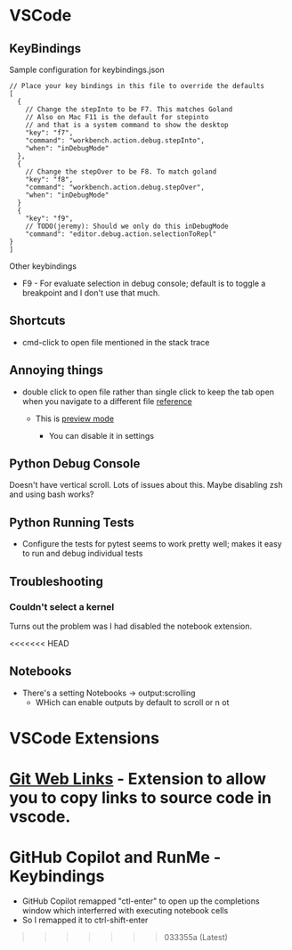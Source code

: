 # VSCode

## KeyBindings

Sample configuration for keybindings.json

```
// Place your key bindings in this file to override the defaults
[
  {
    // Change the stepInto to be F7. This matches Goland
    // Also on Mac F11 is the default for stepinto 
    // and that is a system command to show the desktop
    "key": "f7",
    "command": "workbench.action.debug.stepInto",
    "when": "inDebugMode"
  },
  {
    // Change the stepOver to be F8. To match goland
    "key": "f8",
    "command": "workbench.action.debug.stepOver",
    "when": "inDebugMode"
  }
  {
    "key": "f9",
    // TODO(jeremy): Should we only do this inDebugMode
    "command": "editor.debug.action.selectionToRepl"
}
]
```

Other keybindings

* F9 - For evaluate selection in debug console; default is to toggle a breakpoint and I don't use that much.

## Shortcuts

* cmd-click to open file mentioned in the stack trace

## Annoying things

* double click to open file rather than single click to keep the tab open when
   you navigate to a different file [reference](https://vscode.one/new-tab-vscode/)

   * This is [preview mode](https://stackoverflow.com/questions/38713405/how-can-i-prevent-vs-code-from-replacing-a-newly-opened-unmodified-preview-ta)

      * You can disable it in settings

## Python Debug Console

Doesn't have vertical scroll. Lots of issues about this. Maybe disabling zsh and using bash works?

## Python Running Tests

* Configure the tests for pytest seems to work pretty well; makes it easy to run and debug individual tests

## Troubleshooting

### Couldn't select a kernel

Turns out the problem was I had disabled the notebook extension.

<<<<<<< HEAD
## Notebooks

* There's a setting Notebooks -> output:scrolling
   * WHich can enable outputs by default to scroll or n ot

# VSCode Extensions

[Git Web Links](https://marketplace.visualstudio.com/items?itemName=reduckted.vscode-gitweblinks#:~:text=To%20copy%20a%20link%20to%20a%20particular%20line%20in%20the,%2BCmd%2BL%20on%20macOS) - Extension to allow you to copy links to source code in vscode.
=======
# GitHub Copilot and RunMe - Keybindings

* GitHub Copilot remapped "ctl-enter" to open up the completions window which interferred with executing notebook cells
* So I remapped it to ctrl-shift-enter 
>>>>>>> 033355a (Latest)
